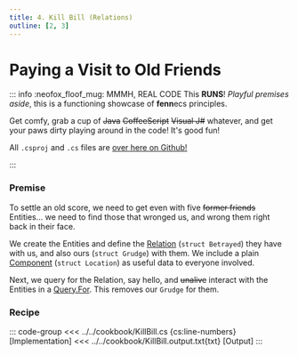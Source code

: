```yaml
---
title: 4. Kill Bill (Relations)
outline: [2, 3]
---
```


# Paying a Visit to Old Friends

::: info :neofox_floof_mug: MMMH, REAL CODE
This **RUNS**! *Playful premises aside*, this is a functioning showcase of **fenn**ecs principles.

Get comfy, grab a cup of ~~Java~~ ~~CoffeeScript~~ ~~Visual J#~~ whatever, and get your paws dirty playing around in the code! It's good fun!

All `.csproj` and `.cs` files are [over here on Github!](https://github.com/thygrrr/fennecs/blob/main/cookbook) 

:::

### Premise
To settle an old score, we need to get even with five ~~former friends~~ Entities... we need to find those that wronged us, and wrong them right back in their face.

We create the Entities and define the [Relation](../docs/Relation.md) (`struct Betrayed`) they have with us, and also ours (`struct Grudge`) with them. We include a plain [Component](../docs/Component.md) (`struct Location`) as useful data to everyone involved.

Next, we query for the Relation, say hello, and ~~unalive~~ interact with the Entities in a [Query.For](../docs/Queries/Query.For.md). This removes our `Grudge` for them.

### Recipe
::: code-group
<<< ../../cookbook/KillBill.cs {cs:line-numbers} [Implementation]
<<< ../../cookbook/KillBill.output.txt{txt} [Output]
:::
